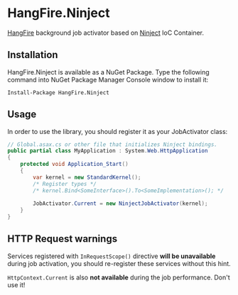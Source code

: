 HangFire.Ninject
================

[HangFire](http://hangfire.io) background job activator based on 
[Ninject](http://ninject.org) IoC Container.

Installation
--------------

HangFire.Ninject is available as a NuGet Package. Type the following
command into NuGet Package Manager Console window to install it:

```
Install-Package HangFire.Ninject
```

Usage
------

In order to use the library, you should register it as your
JobActivator class:

```csharp
// Global.asax.cs or other file that initializes Ninject bindings.
public partial class MyApplication : System.Web.HttpApplication
{
    protected void Application_Start()
    {
		var kernel = new StandardKernel();
		/* Register types */
		/* kernel.Bind<SomeInterface>().To<SomeImplementation>(); */
		
		JobActivator.Current = new NinjectJobActivator(kernel);
    }
}
```

HTTP Request warnings
-----------------------

Services registered with `InRequestScope()` directive **will be unavailable**
during job activation, you should re-register these services without this
hint.

`HttpContext.Current` is also **not available** during the job performance. 
Don't use it!